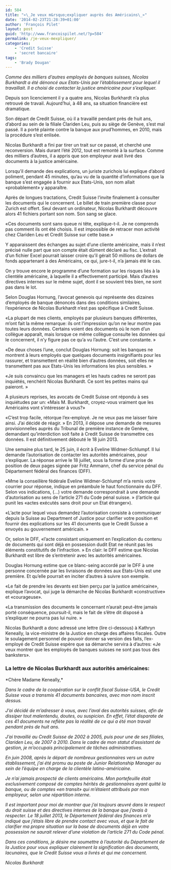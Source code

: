 ```yaml
---
id: 584
title: "«\_Je veux m&rsquo;expliquer auprès des Américains\_»"
date: '2014-02-23T21:28:39+01:00'
author: 'François Pilet'
layout: post
guid: 'http://www.francoispilet.net/?p=584'
permalink: /je-veux-mexpliquer/
categories:
    - 'Credit Suisse'
    - 'secret bancaire'
tags:
    - 'Brady Dougan'
---
```


*Comme des milliers d’autres employés de banques suisses, Nicolas Burkhardt a été dénoncé aux Etats-Unis par l’établissement pour lequel il travaillait. Il a choisi de contacter la justice américaine pour s’expliquer.*

Depuis son licenciement il y a quatre ans, Nicolas Burkhardt n’a plus retrouvé de travail. Aujourd’hui, à 48 ans, sa situation financière est dramatique.

Son départ de Credit Suisse, où il a travaillé pendant près de huit ans, d’abord au sein de la filiale Clariden Leu, puis au siège de Genève, s’est mal passé. Il a porté plainte contre la banque aux prud’hommes, en 2010, mais la procédure s’est enlisée.

Nicolas Burkhardt a fini par tirer un trait sur ce passé, et cherché une reconversion. Mais durant l’été 2012, tout est remonté à la surface. Comme des milliers d’autres, il a appris que son employeur avait livré des documents à la justice américaine.

Lorsqu’il demande des explications, un juriste zurichois lui explique d’abord poliment, pendant 45 minutes, qu’au vu de la quantité d’informations que la banque s’est engagée à fournir aux Etats-Unis, son nom allait «probablement» y apparaître.

Après de longues tractations, Credit Suisse l’invite finalement à consulter les documents qui le concernent. Le billet de train première classe pour Zurich est offert. Seul devant un ordinateur, Nicolas Burkhardt découvre alors 41 fichiers portant son nom. Son sang se glace.

«Ces documents sont sans queue ni tête, explique-t-il. Je ne comprends pas comment ils ont été choisis. Il est impossible de retracer mon activité chez Clariden Leu et Credit Suisse sur cette base.»

Y apparaissent des échanges au sujet d’une cliente américaine, mais il n’est précisé nulle part que son compte était dûment déclaré au fisc. L’extrait d’un fichier Excel pourrait laisser croire qu’il gérait 50 millions de dollars de fonds appartenant à des Américains, ce qui, jure-t-il, n’a jamais été le cas.

On y trouve encore le programme d’une formation sur les risques liés à la clientèle américaine, à laquelle il a effectivement participé. Mais d’autres directives internes sur le même sujet, dont il se souvient très bien, ne sont pas dans le lot.

Selon Douglas Hornung, l’avocat genevois qui représente des dizaines d’employés de banque dénoncés dans des conditions similaires, l’expérience de Nicolas Burkhardt n’est pas spécifique à Credit Suisse.

«La plupart de mes clients, employés par plusieurs banques différentes, m’ont fait la même remarque: ils ont l’impression qu’on ne leur montre pas toutes leurs données. Certains voient des documents où le nom d’un collègue apparaît, mais lorsque ce même collègue consulte les données qui le concernent, il n’y figure pas ce qu’a vu l’autre. C’est une constante. »

«De deux choses l’une, conclut Douglas Hornung: soit les banques ne montrent à leurs employés que quelques documents insignifiants pour les rassurer, et transmettent en réalité bien d’autres données, soit elles ne transmettent pas aux Etats-Unis les informations les plus sensibles. »

«Je suis convaincu que les managers et les hauts cadres ne seront pas inquiétés, renchérit Nicolas Burkhardt. Ce sont les petites mains qui paieront. »

A plusieurs reprises, les avocats de Credit Suisse ont répondu à ses inquiétudes par un: «Mais M. Burkhardt, croyez-vous vraiment que les Américains vont s’intéresser à vous?»

«C’est trop facile, rétorque l’ex-employé. Je ne veux pas me laisser faire ainsi. J’ai décidé de réagir. » En 2013, il dépose une demande de mesures provisionnelles auprès du Tribunal de première instance de Genève, demandant qu’interdiction soit faite à Credit Suisse de transmettre ces données. Il est définitivement débouté le 18 juin 2013.

Une semaine plus tard, le 25 juin, il écrit à Eveline Widmer-Schlumpf. Il lui demande l’autorisation de contacter les autorités américaines, pour s’expliquer. La réponse arrive le 18 juillet, sous la forme d’une prise de position de deux pages signée par Fritz Ammann, chef du service pénal du Département fédéral des finances (DFF).

«Mme la conseillère fédérale Eveline Widmer-Schlumpf m’a remis votre courrier pour réponse, indique en préambule le haut fonctionnaire du DFF. Selon vos indications, (…) votre demande correspondrait à une demande d’autorisation au sens de l’article 271 du Code pénal suisse. » (l’article qui punit les «actes exécutés sans droit pour un Etat étranger»).

«L’acte pour lequel vous demandez l’autorisation consiste à communiquer depuis la Suisse au Department of Justice pour clarifier votre position et fournir des explications sur les 41 documents que le Credit Suisse a envoyés au gouvernement américain. »

Or, selon le DFF, «l’acte consistant uniquement en l’explication du contenu de documents qui sont déjà en possession dudit Etat ne réunit pas les éléments constitutifs de l’infraction. » En clair: le DFF estime que Nicolas Burkhardt est libre de s’entretenir avec les autorités américaines.

Douglas Hornung estime que ce blanc-seing accordé par le DFF à une personne concernée par les livraisons de données aux Etats-Unis est une première. Et qu’elle pourrait en inciter d’autres à suivre son exemple.

«Le fait de prendre les devants est bien perçu par la justice américaine», explique l’avocat, qui juge la démarche de Nicolas Burkhardt «constructive» et «courageuse».

«La transmission des documents le concernant n’aurait peut-être jamais porté conséquence, poursuit-il, mais le fait de s’être dit disposé à s’expliquer ne pourra pas lui nuire. »

Nicolas Burkhardt a donc adressé une lettre (lire ci-dessous) à Kathryn Keneally, la vice-ministre de la Justice en charge des affaires fiscales. Outre le soulagement personnel de pouvoir donner sa version des faits, l’ex-employé de Credit Suisse espère que sa démarche servira à d’autres: «Je veux montrer que les employés de banques suisses ne sont pas tous des banksters».

### La lettre de Nicolas Burkhardt aux autorités américaines:

<div>*Chère Madame Keneally,*

*Dans le cadre de la coopération sur le conflit fiscal Suisse-USA, le Credit Suisse vous a transmis 41 documents bancaires, avec mon nom inscrit dessus.*

*J’ai décidé de m’adresser à vous, avec l’aval des autorités suisses, afin de dissiper tout malentendu, doutes, ou suspicion. En effet, l’état disparate de ces 41 documents ne reflète pas la réalité de ce qui a été mon travail pendant près de huit ans.*

*J’ai travaillé au Credit Suisse de 2002 à 2005, puis pour une de ses filiales, Clariden Leu, de 2007 à 2010. Dans le cadre de mon statut d’assistant de gestion, je m’occupais principalement de tâches administratives.*

*En juin 2008, après le départ de nombreux gestionnaires vers un autre établissement, j’ai été promu au poste de Junior Relationship Manager au sein de l’équipe en charge de la clientèle latino-américaine.*

*Je n’ai jamais prospecté de clients américains. Mon portefeuille était exclusivement composé de comptes hérités de gestionnaires ayant quitté la banque, ou de comptes «en transit» qui m’étaient attribués par mon employeur, selon une répartition interne.*

*Il est important pour moi de montrer que j’ai toujours œuvré dans le respect du droit suisse et des directives internes de la banque que j’avais à respecter. Le 18 juillet 2013, le Département fédéral des finances m’a indiqué que j’étais libre de prendre contact avec vous, et que le fait de clarifier ma propre situation sur la base de documents déjà en votre possession ne saurait relever d’une violation de l’article 271 du Code pénal.*

*Dans ces conditions, je désire me soumettre à l’autorité du Département de la Justice pour vous expliquer clairement la signification des documents, lacunaires, que le Credit Suisse vous a livrés et qui me concernent.*

*Nicolas Burkhardt*

</div>